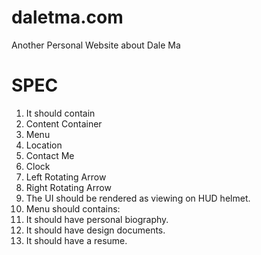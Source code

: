 # daletma.com
Another Personal Website about Dale Ma

# SPEC
1. It should contain
  1. Content Container
  2. Menu
  3. Location
  4. Contact Me
  5. Clock
  6. Left Rotating Arrow
  7. Right Rotating Arrow
2. The UI should be rendered as viewing on HUD helmet.
3. Menu should contains:
  1. It should have personal biography.
  2. It should have design documents.
  3. It should have a resume.
